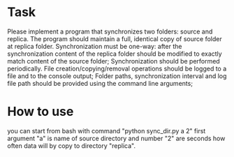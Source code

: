 # Task

Please implement a program that synchronizes two folders: source and replica. The
program should maintain a full, identical copy of source folder at replica folder.
Synchronization must be one-way: after the synchronization content of the
replica folder should be modified to exactly match content of the source
folder;
Synchronization should be performed periodically.
File creation/copying/removal operations should be logged to a file and to the
console output;
Folder paths, synchronization interval and log file path should be provided
using the command line arguments;

# How to use

you can start from bash with command "python sync_dir.py a 2"
first argument "a" is name of source directory and number "2" are seconds how often data will by copy to directory "replica". 

